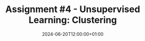 ---
type: assignment
date: 2024-06-20T12:00:00+01:00
title: 'Assignment #4 - Unsupervised Learning: Clustering'
pdf: /static_files/Exercises/Sheets/MVexercise4.pdf
solutions: 
---